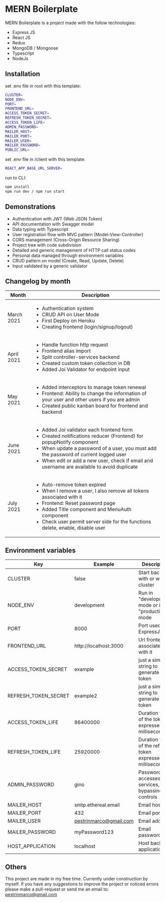 # MERN Boilerplate

MERN Boilerplate is a project made with the follow technologies:
- Express JS
- React JS
- Redux
- MongoDB / Mongoose
- Typescript
- NodeJs
## Installation
set .env file in root with this template:
```bash
CLUSTER=
NODE_ENV=
PORT=
FRONTEND_URL=
ACCESS_TOKEN_SECRET=
REFRESH_TOKEN_SECRET=
ACCESS_TOKEN_LIFE=
ADMIN_PASSWORD=
MAILER_HOST=
MAILER_PORT=
MAILER_USER=
MAILER_PASSWORD=
PUBLIC_URL=
```
set .env file in /client with this template:
```bash
REACT_APP_BASE_URL_SERVER=
```
run to CLI:
```bash
npm install
npm run dev / npm run start
```
## Demonstrations
- Authentication with JWT (Web JSON Token)
- API documentation with Swagger model
- Data typing with Typescript
- User registration flow with MVC pattern (Model-View-Controller)
- CORS management (Cross-Origin Resource Sharing)
- Project tree with code subdivision
- Detailed and generic management of HTTP call status codes
- Personal data managed through environment variables
- CRUD pattern on model (Create, Read, Update, Delete)
- Input validated by a generic validator
## Changelog by month
| Month | Description |
| --- | --- |
| March 2021 | <ul> <li>Authentication system </li><li> CRUD API on User Mode </li><li> First Deploy on Heroku </li><li> Creating frontend (login/signup/logout) </ul>|
| April 2021 | <ul> <li>Handle function http request</li><li>Frontend alias import</li><li>Split controller-services backend</li><li>Created custom token collection in DB</li><li>Added Joi Validator for endpoint input</li>|
| May 2021 | <ul><li>Added interceptors to manage token renewal</li><li>Frontend: Ability to change the information of your user and other users if you are admin</li><li>Created public kanban board for frontend and backend</li></ul>|
| June 2021 | <ul><li>Added Joi validator each frontend form</li><li>Created notifications reducer (Frontend) for popupNotify component</li><li>When update a password of a user, you must add the password of current logged user</li><li>When edit or add a new user, check if email and username are available to avoid duplicate</li></ul>|
| July 2021 | <ul><li>Auto-remove token expired</li><li>When I remove a user, I also remove all tokens associated with it</li><li>Frontend: Reset password page </li><li>Added Title component and MenuAuth component</li><li>Check user permit server side for the functions delete, enable, disable user</li></ul> |

## Environment variables
| Key | Example | Description |
| --- | --- | --- |
| CLUSTER | false | Start backend with or without cluster |
| NODE_ENV | development | Run in "development" mode or in "production" mode |
| PORT | 8000 | Port used by ExpressJS |
| FRONTEND_URL | http://localhost:3000 | Url frontend associated with it |
| ACCESS_TOKEN_SECRET | example | just a simple string to generate a token |
| REFRESH_TOKEN_SECRET | example2 | just a simple string to generate a token |
| ACCESS_TOKEN_LIFE | 86400000 | Duration time of the token expressed in milliseconds |
| REFRESH_TOKEN_LIFE | 25920000 | Duration time of the refresh token expressed in milliseconds |
| ADMIN_PASSWORD | gino | Password that accesses the services, bypassing the controls |
| MAILER_HOST | smtp.ethereal.email | Email host |
| MAILER_PORT | 432 | Email port |
| MAILER_USER | pestrinmarco@gmail.com | Email address |
| MAILER_PASSWORD | myPassword123 | Email password |
| HOST_APPLICATION | localhost | Host backend application |

## Others
This project are made in my free time. Currently under construction by myself.
If you have any suggestions to improve the project or noticed errors please make a pull-request or send me an email to: pestrinmarco@gmail.com